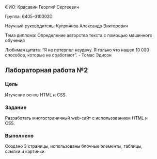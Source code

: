 ФИО: Красавин Георгий Сергеевич

Группа: 6405-010302D

Научный руководитель: Куприянов Александр Викторович

Тема диплома: Определение авторства текста с помощью машинного обучения

Любимая цитата: “Я не потерпел неудачу. Я только что нашел 10 000 способов, которые не сработают”. - Томас Эдисон

## Лабораторная работа №2
### Цель
Изучение основ HTML и CSS.
### Задание
Разработать многостраничный web-сайт с использованием HTML и CSS.
### Выполнено
Создано 3 страницы, использованы блочные элементы, таблицы, ссылки и картинки.
